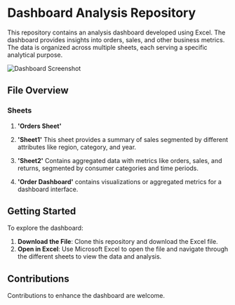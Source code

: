 # Dashboard Analysis Repository

This repository contains an analysis dashboard developed using Excel. The dashboard provides insights into orders, sales, and other business metrics. The data is organized across multiple sheets, each serving a specific analytical purpose.

![Dashboard Screenshot](https://drive.google.com/file/d/1mAlyv8UkXMpH2mBszNTeUqew-EjCpLC9/view?usp=sharing)

## File Overview

### Sheets

1. **'Orders Sheet'**

2. **'Sheet1'**
    This sheet provides a summary of sales segmented by different attributes like region, category, and year.

3. **'Sheet2'**
   Contains aggregated data with metrics like orders, sales, and returns, segmented by consumer categories and time periods.

4. **'Order Dashboard'**
   contains visualizations or aggregated metrics for a dashboard interface.

## Getting Started

To explore the dashboard:

1. **Download the File**: Clone this repository and download the Excel file.
2. **Open in Excel**: Use Microsoft Excel to open the file and navigate through the different sheets to view the data and analysis.

## Contributions

Contributions to enhance the dashboard are welcome. 
